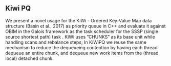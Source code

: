 ## Kiwi PQ ##
We present a novel usage for the KiWi - Ordered Key-Value Map data structure (Basin et al., 2017)
as priority queue in C++ and evaluate it against OBIM in the Galois framework as the task
scheduler for the SSSP (single source shortest path) task .
KiWi uses ”CHUNKS” as its base unit while handling scans and rebalance steps;
In KiWiPQ we reuse the same mechanism to reduce the dequeueing contention by having each thread dequeue an
entire chunk, and dequeue new work items from the (thread local) detached chunk.
